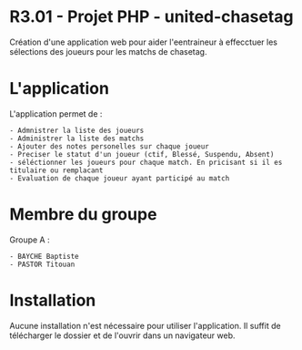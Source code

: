 # R3.01 - Projet PHP - united-chasetag

Création d'une application web pour aider l'eentraineur à effecctuer les sélections des joueurs pour les matchs de chasetag.

# L'application

L'application permet de : 
    
    - Admnistrer la liste des joueurs
    - Administrer la liste des matchs
    - Ajouter des notes personelles sur chaque joueur 
    - Preciser le statut d'un joueur (ctif, Blessé, Suspendu, Absent)
    - séléctionner les joueurs pour chaque match. En pricisant si il es titulaire ou remplacant
    - Evaluation de chaque joueur ayant participé au match

# Membre du groupe
Groupe A :

    - BAYCHE Baptiste
    - PASTOR Titouan

# Installation

Aucune installation n'est nécessaire pour utiliser l'application. Il suffit de télécharger le dossier et de l'ouvrir dans un navigateur web.